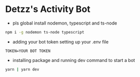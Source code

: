 # Detzz's Activity Bot

- pls global install nodemon, typescript and ts-node

```zsh
npm i -g nodemon ts-node typescript
```

- adding your bot token setting up your .env file

```dotenv
TOKEN=YOUR BOT TOKEN
```

- installing package and running dev command to start a bot

```zsh
yarn | yarn dev
```